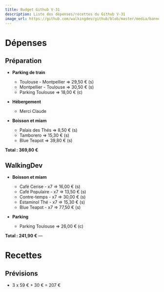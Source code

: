 ```yaml
---
title: Budget Github V-31
description: Liste des dépenses/recettes du Github V-31
image_url: https://github.com/walkingdev/github/blob/master/media/banner-github.png?raw=true
---
```


# Dépenses

## Préparation

* **Parking de train**
  * Toulouse - Montpellier => 29,50 € (s)
  * Montpellier - Toulouse => 30,50 € (s)
  * Parking Toulouse => 18,00 € (c)

* **Hébergement**
	* Merci Claude

* **Boisson et miam**
	* Palais des Thés => 8,50 € (s)
	* Tamborero => 15,30 € (s)
	* Blue Teapot => 39,80 € (s)

**Total : 369,80 €**

## WalkingDev

* **Boisson et miam**
	* Café Cerise - x7 => 16,00 € (s)
	* Café Populaire - x7 => 13,50 € (s)
	* Contre-temps - x7 => 30,00 € (s)
	* Estaminol Thé - x7 => 15,30 € (s)
	* Blue Teapot - x7 => 77,50 € (s)

* **Parking**
  * Parking Toulouse => 26,00 € (c)

**Total : 241,90 €**
—

# Recettes

## Prévisions
* 3 x 59 € + 30 € = 207 €
